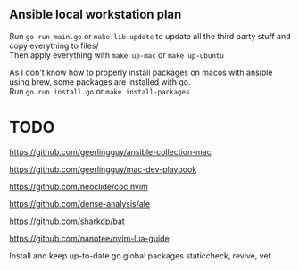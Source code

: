 ## Ansible local workstation plan

Run `go run main.go` or `make lib-update` to update all the third party stuff and copy everything to files/  
Then apply everything with `make up-mac` or `make up-ubuntu`

As I don't know how to properly install packages on macos with ansible using brew, some packages are installed with
go.  
Run `go run install.go` or `make install-packages`

# TODO

https://github.com/geerlingguy/ansible-collection-mac

https://github.com/geerlingguy/mac-dev-playbook

https://github.com/neoclide/coc.nvim

https://github.com/dense-analysis/ale

https://github.com/sharkdp/bat

https://github.com/nanotee/nvim-lua-guide


Install and keep up-to-date go global packages staticcheck, revive, vet
